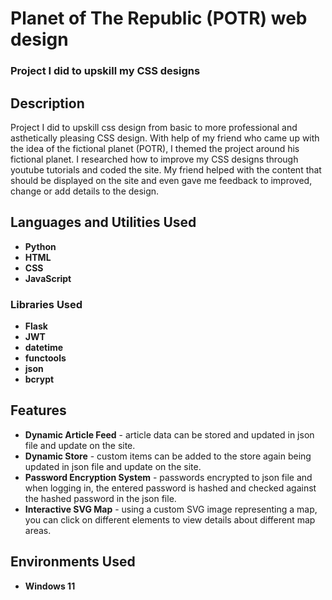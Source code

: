 <h1>Planet of The Republic (POTR) web design</h1>

 ### Project I did to upskill my CSS designs

<h2>Description</h2>
Project I did to upskill css design from basic to more professional and asthetically pleasing CSS design. With help of my friend who came up with the idea of the fictional planet (POTR), I themed the project around his fictional planet. I researched how to improve my CSS designs through youtube tutorials and coded the site. My friend helped with the content that should be displayed on the site and even gave me feedback to improved, change or add details to the design.
<br />


<h2>Languages and Utilities Used</h2>

- <b>Python</b> 
- <b>HTML</b>
- <b>CSS</b> 
- <b>JavaScript</b>

<h3>Libraries Used</h3>

- <b>Flask</b> 
- <b>JWT</b>
- <b>datetime</b> 
- <b>functools</b>
- <b>json</b> 
- <b>bcrypt</b>

<h2>Features</h2>

- <b>Dynamic Article Feed</b> - article data can be stored and updated in json file and update on the site.
- <b>Dynamic Store</b> - custom items can be added to the store again being updated in json file and update on the site.
- <b>Password Encryption System</b> - passwords encrypted to json file and when logging in, the entered password is hashed and checked against the hashed password in the json file.
- <b>Interactive SVG Map</b> - using a custom SVG image representing a map, you can click on different elements to view details about different map areas.

<h2>Environments Used </h2>

- <b>Windows 11</b>
